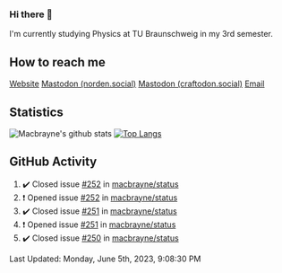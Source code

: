 ### Hi there 👋
I'm currently studying Physics at TU Braunschweig in my 3rd semester.

## How to reach me
[Website](https://florentin-schleuss.de)
<a rel="me" href="https://norden.social/@florentin">Mastodon (norden.social)</a>
<a rel="me" href="https://craftodon.social/@frodolon">Mastodon (craftodon.social)</a>
[Email](mailto:hello@macbrayne.de)

## Statistics
![Macbrayne's github stats](https://github-readme-stats.vercel.app/api?username=macbrayne&count_private=true&show_icons=true&hide_rank=true&custom_title=macbrayne's%20GitHub%20Stats)
[![Top Langs](https://github-readme-stats.vercel.app/api/top-langs/?username=macbrayne&exclude_repo=liftron&layout=compact)](https://github.com/anuraghazra/github-readme-stats)
## GitHub Activity

<!--RECENT_ACTIVITY:start-->
1. ✔️ Closed issue [#252](https://github.com/macbrayne/status/issues/252) in [macbrayne/status](https://github.com/macbrayne/status)
2. ❗️ Opened issue [#252](https://github.com/macbrayne/status/issues/252) in [macbrayne/status](https://github.com/macbrayne/status)
3. ✔️ Closed issue [#251](https://github.com/macbrayne/status/issues/251) in [macbrayne/status](https://github.com/macbrayne/status)
4. ❗️ Opened issue [#251](https://github.com/macbrayne/status/issues/251) in [macbrayne/status](https://github.com/macbrayne/status)
5. ✔️ Closed issue [#250](https://github.com/macbrayne/status/issues/250) in [macbrayne/status](https://github.com/macbrayne/status)
<!--RECENT_ACTIVITY:end-->

<!--RECENT_ACTIVITY:last_update-->
Last Updated: Monday, June 5th, 2023, 9:08:30 PM
<!--RECENT_ACTIVITY:last_update_end-->


<!--
**macbrayne/macbrayne** is a ✨ _special_ ✨ repository because its `README.md` (this file) appears on your GitHub profile.

Here are some ideas to get you started:

- 🔭 I’m currently working on ...
- 🌱 I’m currently learning ...
- 👯 I’m looking to collaborate on ...
- 🤔 I’m looking for help with ...
- 💬 Ask me about ...
- 📫 How to reach me: ...
- 😄 Pronouns: ...
- ⚡ Fun fact: ...
-->
